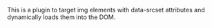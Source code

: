 This is a plugin to target img elements with data-srcset attributes and dynamically loads them into the DOM. 
